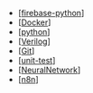 
- [[firebase-python]]
- [[Docker]]
- [[python]]
- [[Verilog]]
- [[Git]]
- [[unit-test]]
- [[NeuralNetwork]]
- [[n8n]]

[//begin]: # "Autogenerated link references for markdown compatibility"
[firebase-python]: ../../../../../C:/Users/t1ina/Desktop/foamcode/firebase-python.md "firebase-python"
[Docker]: Docker.md "Docker"
[python]: python.md "python"
[Verilog]: Verilog.md "Verilog"
[Git]: ../../../../../C:/Users/t1ina/Desktop/foamcode/Git.md "Git"
[unit-test]: ../../../../../C:/Users/t1ina/Desktop/foamcode/unit-test.md "unit-test"
[NeuralNetwork]: ../../../../../C:/Users/t1ina/Desktop/foamcode/NeuralNetwork.md "NeuralNetwork"
[n8n]: n8n.md "n8n"
[//end]: # "Autogenerated link references"